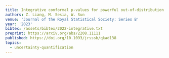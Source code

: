```yaml
---
title: Integrative conformal p-values for powerful out-of-distribution testing with labeled outliers
authors: Z. Liang, M. Sesia, W. Sun
venue: 'Journal of the Royal Statistical Society: Series B'
year: '2023'
bibtex: /assets/bibtex/2022-integrative.txt
preprint: https://arxiv.org/abs/2208.11111
published: https://doi.org/10.1093/jrsssb/qkad138
topics:
  - uncertainty-quantification
---
```

